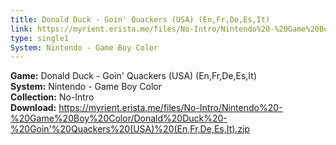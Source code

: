 ```yaml
---
title: Donald Duck - Goin' Quackers (USA) (En,Fr,De,Es,It)
link: https://myrient.erista.me/files/No-Intro/Nintendo%20-%20Game%20Boy%20Color/Donald%20Duck%20-%20Goin'%20Quackers%20(USA)%20(En,Fr,De,Es,It).zip
type: single1
System: Nintendo - Game Boy Color
---
```

<b>Game:</b> Donald Duck - Goin' Quackers (USA) (En,Fr,De,Es,It)<br>
<b>System:</b> Nintendo - Game Boy Color<br>
<b>Collection:</b> No-Intro<br>
<b>Download:</b> https://myrient.erista.me/files/No-Intro/Nintendo%20-%20Game%20Boy%20Color/Donald%20Duck%20-%20Goin'%20Quackers%20(USA)%20(En,Fr,De,Es,It).zip